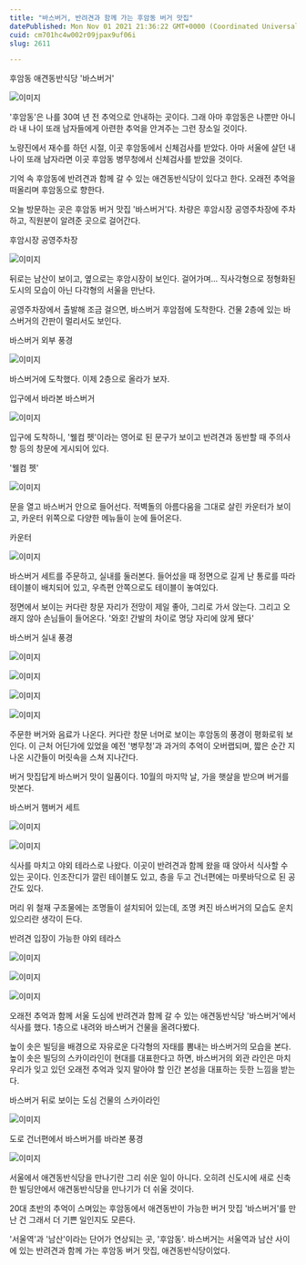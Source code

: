 ```yaml
---
title: "바스버거, 반려견과 함께 가는 후암동 버거 맛집"
datePublished: Mon Nov 01 2021 21:36:22 GMT+0000 (Coordinated Universal Time)
cuid: cm701hc4w002r09jpax9uf06i
slug: 2611

---
```



후암동 애견동반식당 '바스버거'

![이미지](https://cdn.hashnode.com/res/hashnode/image/upload/v1739251527107/9172b275-206b-4821-93df-7e474c05d24e.jpeg)

'후암동'은 나를 30여 년 전 추억으로 안내하는 곳이다. 그래 아마 후암동은 나뿐만 아니라 내 나이 또래 남자들에게 아련한 추억을 안겨주는 그런 장소일 것이다.

노량진에서 재수를 하던 시절, 이곳 후암동에서 신체검사를 받았다. 아마 서울에 살던 내 나이 또래 남자라면 이곳 후암동 병무청에서 신체검사를 받았을 것이다.

기억 속 후암동에 반려견과 함께 갈 수 있는 애견동반식당이 있다고 한다. 오래전 추억을 떠올리며 후암동으로 향한다.

오늘 방문하는 곳은 후암동 버거 맛집 '바스버거'다. 차량은 후암시장 공영주차장에 주차하고, 직원분이 알려준 곳으로 걸어간다.

후암시장 공영주차장

![이미지](https://cdn.hashnode.com/res/hashnode/image/upload/v1739251530133/03eec110-5303-4faa-a596-e3ef435fc1d4.jpeg)

뒤로는 남산이 보이고, 옆으로는 후암시장이 보인다. 걸어가며... 직사각형으로 정형화된 도시의 모습이 아닌 다각형의 서울을 만난다.

공영주차장에서 출발해 조금 걸으면, 바스버거 후암점에 도착한다. 건물 2층에 있는 바스버거의 간판이 멀리서도 보인다.

바스버거 외부 풍경

![이미지](https://cdn.hashnode.com/res/hashnode/image/upload/v1739251532824/e4ba4581-c088-4f7c-ae3f-7c8f1152a491.jpeg)

바스버거에 도착했다. 이제 2층으로 올라가 보자.

입구에서 바라본 바스버거

![이미지](https://cdn.hashnode.com/res/hashnode/image/upload/v1739251535275/dcefbbd7-ce19-4287-a302-82085a1d1831.jpeg)

입구에 도착하니, '웰컴 펫'이라는 영어로 된 문구가 보이고 반려견과 동반할 때 주의사항 등의 창문에 게시되어 있다.

'웰컴 펫'

![이미지](https://cdn.hashnode.com/res/hashnode/image/upload/v1739251537826/ccebc61e-07f7-4fec-9126-a22b8ea4d8c0.jpeg)

문을 열고 바스버거 안으로 들어선다. 적벽돌의 아름다움을 그대로 살린 카운터가 보이고, 카운터 위쪽으로 다양한 메뉴들이 눈에 들어온다.

카운터

![이미지](https://cdn.hashnode.com/res/hashnode/image/upload/v1739251540770/9c3cccde-cb5b-4804-890a-79e06d46ac79.jpeg)

바스버거 세트를 주문하고, 실내를 둘러본다. 들어섰을 때 정면으로 길게 난 통로를 따라 테이블이 배치되어 있고, 우측편 안쪽으로도 테이블이 놓여있다.

정면에서 보이는 커다란 창문 자리가 전망이 제일 좋아, 그리로 가서 앉는다. 그리고 오래지 않아 손님들이 들어온다. '와호! 간발의 차이로 명당 자리에 앉게 됐다'

바스버거 실내 풍경

![이미지](https://cdn.hashnode.com/res/hashnode/image/upload/v1739251543942/37c7db4e-aa1f-4702-b8d9-767a7b9f9ec5.jpeg)

![이미지](https://cdn.hashnode.com/res/hashnode/image/upload/v1739251546440/23eaff00-2714-48f6-b986-add4f426a5a0.jpeg)

![이미지](https://cdn.hashnode.com/res/hashnode/image/upload/v1739251549110/fae1bb9f-ce1a-4444-8b1f-8db359e26f5d.jpeg)

![이미지](https://cdn.hashnode.com/res/hashnode/image/upload/v1739251552283/98cd9855-d750-4cb2-a376-a17116ccfe5b.jpeg)

주문한 버거와 음료가 나온다. 커다란 창문 너머로 보이는 후암동의 풍경이 평화로워 보인다. 이 근처 어딘가에 있었을 예전 '병무청'과 과거의 추억이 오버랩되며, 짧은 순간 지나온 시간들이 머릿속을 스쳐 지나간다.

버거 맛집답게 바스버거 맛이 일품이다. 10월의 마지막 날, 가을 햇살을 받으며 버거를 맛본다.

바스버거 햄버거 세트

![이미지](https://cdn.hashnode.com/res/hashnode/image/upload/v1739251555309/b3da5e31-fd74-458c-94d4-c723f02c91db.jpeg)

![이미지](https://cdn.hashnode.com/res/hashnode/image/upload/v1739251558158/b215f828-4b3a-4980-a627-64f6d00ce422.jpeg)

식사를 마치고 야외 테라스로 나왔다. 이곳이 반려견과 함께 왔을 때 앉아서 식사할 수 있는 곳이다. 인조잔디가 깔린 테이블도 있고, 층을 두고 건너편에는 마룻바닥으로 된 공간도 있다.

머리 위 철재 구조물에는 조명들이 설치되어 있는데, 조명 켜진 바스버거의 모습도 운치 있으리란 생각이 든다.

반려견 입장이 가능한 야외 테라스

![이미지](https://cdn.hashnode.com/res/hashnode/image/upload/v1739251560988/6cba62f3-ffba-4c96-811e-3f6ed0c91e0b.jpeg)

![이미지](https://cdn.hashnode.com/res/hashnode/image/upload/v1739251563942/bde5997a-b287-4d7f-8cbf-82a3c9da29c4.jpeg)

![이미지](https://cdn.hashnode.com/res/hashnode/image/upload/v1739251566836/d3e5805b-0b3c-4f97-85fe-303eae902a6d.jpeg)

오래전 추억과 함께 서울 도심에 반려견과 함께 갈 수 있는 애견동반식당 '바스버거'에서 식사를 했다. 1층으로 내려와 바스버거 건물을 올려다봤다.

높이 솟은 빌딩을 배경으로 자유로운 다각형의 자태를 뽐내는 바스버거의 모습을 본다. 높이 솟은 빌딩의 스카이라인이 현대를 대표한다고 하면, 바스버거의 외관 라인은 마치 우리가 잊고 있던 오래전 추억과 잊지 말아야 할 인간 본성을 대표하는 듯한 느낌을 받는다.

바스버거 뒤로 보이는 도심 건물의 스카이라인

![이미지](https://cdn.hashnode.com/res/hashnode/image/upload/v1739251569850/7aaab462-51f5-4738-9f75-92393b165ebe.jpeg)

도로 건너편에서 바스버거를 바라본 풍경

![이미지](https://cdn.hashnode.com/res/hashnode/image/upload/v1739251572860/190c0829-c53c-42a5-abc1-fde94990c01d.jpeg)

서울에서 애견동반식당을 만나기란 그리 쉬운 일이 아니다. 오히려 신도시에 새로 신축한 빌딩안에서 애견동반식당을 만나기가 더 쉬울 것이다.

20대 초반의 추억이 스며있는 후암동에서 애견동반이 가능한 버거 맛집 '바스버거'를 만난 건 그래서 더 기쁜 일인지도 모른다.

'서울역'과 '남산'이라는 단어가 연상되는 곳, '후암동'. 바스버거는 서울역과 남산 사이에 있는 반려견과 함께 가는 후암동 버거 맛집, 애견동반식당이었다.